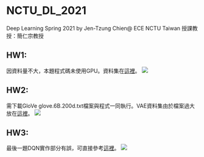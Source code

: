 # NCTU_DL_2021
Deep Learning Spring 2021 by Jen-Tzung Chien@ ECE NCTU Taiwan 授課教授：簡仁宗教授

## HW1:
因資料量不大，本題程式碼未使用GPU。資料集在[這裡](https://drive.google.com/drive/folders/1sjwvuHex6Y9f9wfBGpXCrRWcEwVSsCaj?usp=sharing)。
![](https://i.imgur.com/629m4WZ.png)

## HW2:
需下載GloVe glove.6B.200d.txt檔案與程式一同執行。VAE資料集由於檔案過大放在[這裡](https://drive.google.com/file/d/1tn4sk8o30LMYY7bnnRprac_EfqHMZ84Y/view?usp=sharing)。
![](https://i.imgur.com/cBONCVx.png)

## HW3:
最後一題DQN實作部分有誤，可直接參考[這裡](https://zhuanlan.zhihu.com/p/107243699)。
![](https://i.imgur.com/iOOdNTV.png)



